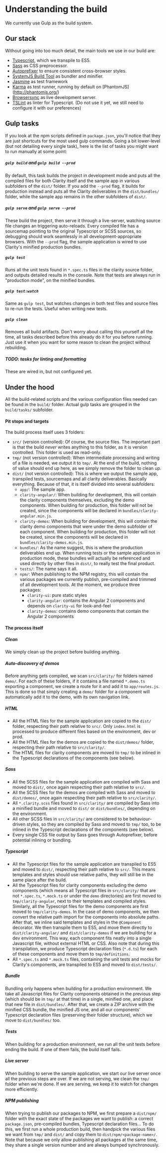 Understanding the build
=======================
We currently use Gulp as the build system. 

Our stack
---------
Without going into too much detail, the main tools we use in our build are:
* [Typescript](http://www.typescriptlang.org/), which we transpile to ES5.
* [Sass](http://sass-lang.com/) as CSS preprocessor.
* [Autoprefixer](https://github.com/postcss/autoprefixer) to ensure consistent cross-browser styles.
* [SystemJS Build Tool](https://github.com/systemjs/builder) as bundler and minifier.
* [Jasmine](http://jasmine.github.io/) as test framework
* [Karma](http://karma-runner.github.io/) as test runner, running by default on [PhantomJS]
(http://phantomjs.org/)
* [Browsersync](http://www.browsersync.io/) as live development server.
* [TSLint](http://palantir.github.io/tslint/) as linter for Typescript. (Do not use it yet, we 
  still need to configure it with our preferences)

Gulp tasks
----------
If you look at the npm scripts defined in `package.json`, you'll notice that they are just 
shortcuts for the most used gulp commands. Going a bit lower-level (but not detailing every 
single task), here is the list of tasks you might want to run manually at some point:

##### `gulp build` and `gulp build --prod`
By default, this task builds the project in development mode and puts all the compiled files for 
both Clarity itself and the sample app in various subfolders of the `dist/` folder. If you add the 
`--prod` flag, it builds for production instead and puts all the Clarity deliverables in the 
`dist/bundles/` folder, while the sample app remains in the other subfolders of `dist/`.

##### `gulp serve` and `gulp serve --prod`
These build the project, then serve it through a live-server, watching source file changes an 
triggering auto-reloads. Every compiled file has a sourcemap pointing to the original Typescript 
or SCSS sources, so debugging should work seamlessly in all development-appropriate browsers.
With the `--prod` flag, the sample application is wired to use Clarity's minified production 
bundles.

##### `gulp test`
Runs all the unit tests found in `*.spec.ts` files in the clarity source folder, and outputs 
detailed results in the console. Note that tests are always run in "production mode", on the 
minified bundles.

##### `gulp test:watch`
Same as `gulp test`, but watches changes in both test files and source files to re-run the tests.
Useful when writing new tests.

##### `gulp clean`
Removes all build artifacts. Don't worry about calling this yourself all the time, all tasks 
described before this already do it for you before running. Just use it when you want for some 
reason to clean the project without rebuilding.

##### TODO: tasks for linting and formatting
These are wired in, but not configured yet.

Under the hood
--------------
All the build-related scripts and the various configuration files needed can be found in the 
`build/` folder. Actual gulp tasks are grouped in the `build/tasks/` subfolder.

#### Pit stops and targets
The build process itself uses 3 folders:
* `src/` (version controlled): Of course, the source files. The important part is that the build 
  _never_ writes anything to this folder, as it is version controlled. This folder is used as 
  read-only.
* `tmp/` (not version controlled): When intermediate processing and writing of a file is needed, we 
  output it to `tmp/`. At the end of the build, nothing of value should end up here, as we simply 
  remove the folder to clean up.
* `dist/` (not version controlled): This is where we output the sample app, transpiled tests, 
  sourcemaps and all clarity deliverables. Basically everything. Because of that, it is itself 
  divided into several subfolders:
  * `app/`: The sample app.
  * `clarity-angular/`: When building for development, this will contain the clarity components 
    themselves, excluding the demo components. When building for production, this folder will 
    not be created, since the components will be declared in `bundles/clarity-angular.min.js`.
  * `clarity-demos`: When building for development, this will contain the clarity demo components 
    that were under the demo subfolder of each component. When building for production, this folder 
    will not be created, since the components will be declared in `bundles/clarity-demos.min.js`.    
  * `bundles/`: As the name suggest, this is where the production deliverables end up. When 
    running tests or the sample application in production mode, these bundles will actually be 
    referenced and used directly by other files in `dist/`, to really test the final product.
  * `tests/`: The name says it all.
  * `npm/`: When publishing to the NPM registry, this will contain the various packages we 
    currently publish, pre-compiled and trimmed of all development tools. At the moment, we produce
    three packages:
    * `clarity-ui`: pure static styles
    * `clarity-angular`: contains the Angular 2 components and depends on `clarity-ui` for look-and-feel
    * `clarity-demos`: contains demo components that contain the Angular 2 components

#### The process itself

##### Clean
We simply clean up the project before building anything.

##### Auto-discovery of demos
Before anything gets compiled, we scan `src/clarity/` for folders named `demo/`. For each of 
these folders, if it contains a file named `*.demo.ts` exporting a component, we create a route 
for it and add it to `app/routes.js`. This is done so that simply creating a `demo/` folder for a
 component will automatically add it to the demo, with its own navigation link.

##### HTML
* All the HTML files for the sample application are copied to the `dist/` folder, respecting 
  their path relative to `src/`. Only `index.html` is processed to produce different files based 
  on the environment, dev or prod.
* All the HTML files for the demos are copied to the `dist/demos/` folder, respecting their path 
  relative to `src/clarity/`.
* The HTML files for clarity components are moved to `tmp/` to be inlined in the Typescript 
  declarations of the components (see below).

##### Sass
* All the SCSS files for the sample application are compiled with Sass and moved to `dist/`, once
 again respecting their path relative to `src/`.
* All the SCSS files for the demos are compiled with Sass and moved to `dist/demos/`, once again 
  respecting their path relative to `src/clarity/`.
* All `*.clarity.scss` files found in `src/clarity/` are compiled by Sass into a minified bundle 
  and moved to `dist/` or `dist/bundles/`, depending on the environment.
* All other SCSS files in `src/clarity/` are considered to be behaviour-driven styles, so they 
  are compiled by Sass and moved to `tmp/` too, to be inlined in the Typescript declarations of the
  components (see below).
* Every single CSS file output by Sass goes through Autoprefixer, before potential inlining or 
  bundling.
  
##### Typescript
* All the Typescript files for the sample application are transpiled to ES5 and moved to `dist/`,
  respecting their path relative to `src/`. This means templates and styles should use relative 
  paths, they will still be in the same place after the build.
* All the Typescript files for clarity components excluding the demo components (which means 
  all Typescript files in `src/clarity/` that are not `*.spec.ts`, `*.mock.ts` or under the `demo`
  directories) are first moved to `tmp/clarity-angular`, next to their templates and compiled styles. 
  Similarly, all the Typescript files for the demo components are first moved to `tmp/clarity-demos`.
  In the case of demo components, we then convert the relative path import for the components into
  absolute paths. After that, we inline said templates and styles in the `@Component` decorator. 
  We then transpile them to ES5, and move them directly to `dist/clarity-angular/` and 
  `dist/clarity-demos` if we are building for a dev environment. This way, each component fits neatly 
  into a single Javascript file, without external HTML or CSS. Also note that during this 
  transpilation, we produce Typescript declaration files (`*.d.ts`) for each of these components 
  and move them to `tmp/definitions`.
* All `*.spec.ts` and `*.mock.ts` files, containing the unit tests and mocks for Clarity's 
  components, are transpiled to ES5 and moved to `dist/tests/`.

##### Bundle
Bundling only happens when building for a production environment. We take all Javascript files for 
Clarity components obtained in the previous step (which should be in `tmp/` at that time) in a 
single, minified one, and place that new file in `dist/bundles/`.
After that, we create a ZIP archive with the minified CSS bundle, the minified JS one, and all 
our components' Typescript declaration files (preserving their folder structure), which we move 
to `dist/bundles/` too.

##### Tests
When building for a production environment, we run all the unit tests before ending the build. If
one of them fails, the build itself fails.

##### Live server
When building to serve the sample application, we start our live server once all the previous 
steps are over.
If we are not serving, we clean the `tmp/` folder when we're done. If we are serving, we keep it 
to watch for changes more efficiently.

##### NPM publishing
When trying to publish our packages to NPM, we first prepare a `dist/npm/` folder with the exact 
state of the packages we want to publish: a correct `package.json`, pre-compiled bundles, 
Typescript declaration files... To do this, we first run a whole production build, then handpick 
the various files we want from  `tmp/` and `dist/` and copy them to `dist/npm/<package-name>/`.
Note that because we only allow publishing all packages at the same time, they share a single 
version number and are always bumped synchronously.